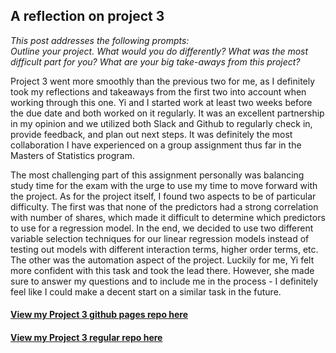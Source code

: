 ## A reflection on project 3  

*This post addresses the following prompts:*  
*Outline your project. What would you do differently? What was the most difficult part for you? What are your big take-aways from this project?*  

Project 3 went more smoothly than the previous two for me, as I definitely took my reflections and takeaways from the first two into account when working through this one. Yi and I started work at least two weeks before the due date and both worked on it regularly. It was an excellent partnership in my opinion and we utilized both Slack and Github to regularly check in, provide feedback, and plan out next steps. It was definitely the most collaboration I have experienced on a group assignment thus far in the Masters of Statistics program.   

The most challenging part of this assignment personally was balancing study time for the exam with the urge to use my time to move forward with the project. As for the project itself, I found two aspects to be of particular difficulty. The first was that none of the predictors had a strong correlation with number of shares, which made it difficult to determine which predictors to use for a regression model. In the end, we decided to use two different variable selection techniques for our linear regression models instead of testing out models with different interaction terms, higher order terms, etc. The other was the automation aspect of the project. Luckily for me, Yi felt more confident with this task and took the lead there. However, she made sure to answer my questions and to include me in the process - I definitely feel like I could make a decent start on a similar task in the future.  

#### [View my Project 3 github pages repo here](https://rraeyyi.github.io/Project3)
#### [View my Project 3 regular repo here](https://github.com/rraeyyi/Project3)
